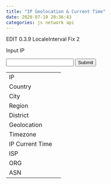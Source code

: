 ```yaml
---
title: "IP Geolocation & Current Time"
date: 2020-07-10 20:36:43
categories: js network api
---
```


EDIT 0.3.9 LocaleInterval Fix 2

<script>
var intrvcnt = 0;
function ipGet() {
  var ip = document.forms["ipRead"]["inputIP"].value;
  var url = "https://json.geoiplookup.io/" + ip + "?callback=?";
  var timez = "";
  var interv;
  var intrvcnt;
  if(intrvcnt > 0) {
    clearInterval(interv);
  }
  $.getJSON(url, function(data) {
    timez = data.timezone_name;
    console.log(JSON.stringify(data, null, 2));
    document.getElementById("ipValue").innerText = data.ip;
    document.getElementById("ispValue").innerText = data.isp;
    document.getElementById("countryValue").innerHTML = '<img src="https://www.countryflags.io/'+data.country_code+'/flat/24.png"> '+data.country_name;
    document.getElementById("cityValue").innerText = data.city;
    document.getElementById("asnValue").innerText = data.asn_number+" "+data.asn_org;
    document.getElementById("locationValue").innerText = data.latitude+", "+data.longitude;
    document.getElementById("orgValue").innerText = data.org;
    document.getElementById("regionValue").innerText = data.region;
    document.getElementById("districtValue").innerText = data.district;
    document.getElementById("timezoneValue").innerText = timez;
    var nurl = "http://worldtimeapi.org/api/timezone/" + timez
    $.getJSON(nurl, function(data) {
      console.log(JSON.stringify(data, null, 2));
      document.getElementById("timezoneValue").innerText = timez + "(" + data.utc_offset + ")";
      interv ++;
      interv = setInterval( function() { 
        var localeTime = new Date().toLocaleString("en-US", {timeZone: timez});
        document.getElementById("ipTimeValue").innerText = localeTime;
      }, 1000);
    });
  });  
}
</script>

Input IP

<form name="ipRead">
<input type="text" name="inputIP">
<input type="button" value="Submit" onclick="ipGet()">
</form>

<form name="ipWrite">
<table>
  <tr>
    <td>IP</td><td id="ipValue"></td>
  </tr>
  <tr>
    <td>Country</td><td id="countryValue"></td>
  </tr>
  <tr>
    <td>City</td><td id="cityValue"></td>
  </tr>
  <tr>
    <td>Region</td><td id="regionValue"></td>
  </tr>
  <tr>
    <td>District</td><td id="districtValue"></td>
  </tr>
  <tr>
    <td>Geolocation</td><td id="locationValue"></td>
  </tr>
  <tr>
    <td>Timezone</td><td id="timezoneValue"></td>
  </tr>
  <tr>
    <td>IP Current Time</td><td id="ipTimeValue"></td>
  </tr>
  <tr>
    <td>ISP</td><td id="ispValue"></td>
  </tr>
  <tr>
    <td>ORG</td><td id="orgValue"></td>
  </tr>
  <tr>
    <td>ASN</td><td id="asnValue"></td>
  </tr>
</table>
</form>

<!-- Advertisement -->

<script async src="https://pagead2.googlesyndication.com/pagead/js/adsbygoogle.js"></script>
<!-- github -->
<ins class="adsbygoogle"
     style="display:block"
     data-ad-client="ca-pub-2393564017114032"
     data-ad-slot="7921062366"
     data-ad-format="auto"
     data-full-width-responsive="true"></ins>
<script>
     (adsbygoogle = window.adsbygoogle || []).push({});
</script>

<ins class="kakao_ad_area" style="display:none;" 
 data-ad-unit    = "DAN-qxi7q147vuif" 
 data-ad-width   = "320" 
 data-ad-height  = "100"></ins> 
<script type="text/javascript" src="//t1.daumcdn.net/kas/static/ba.min.js" async> </script>
